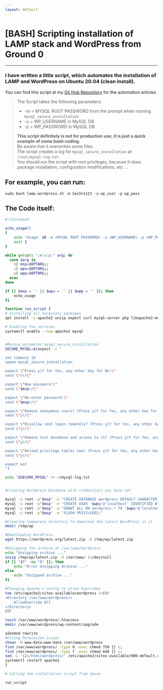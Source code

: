 ```yaml
---
layout: default
---
```


# [BASH] Scripting installation of LAMP stack and WordPress from Ground 0

* * *

### I have written a little script, which automates the installation of LAMP and WordPress on Ubuntu 20.04 (clean install).
You can find this script at my <a href="https://github.com/P4nd4233/automation" target="_blank">Git Hub Repository</a> for the automation articles.

> The Script takes the following parameters:
> * -m = MYSQL ROOT PASSWORD from the prompt when running `mysql_secure_installation`
> * -u = WP_USERNAME in MySQL DB
> * -p = WP_PASSWORD in MySQL DB
>
> <strong>This script definitely is not for production use, it is just a quick example of some bash coding.</strong> <br>
> Be aware that it overwrites some files. <br>
> The script creates a log for `mysql_secure_installation` at `/root/mysql-log.txt` .<br>
> You should run the script with root privileges, because it does package installation, configuration modifications, etc ...

## For example, you can run:

`sudo bash lamp-wordpress.sh -m SecUre123 -u wp_user -p wp_pass`

## The Code itself:


```bash
#!/bin/bash

echo_usage()
{
	echo "Usage: $0 -m <MYSQL ROOT PASSWORD> -u <WP_USERNAME> -p <WP_PASSWORD> "
	exit 1 
}

while getopts ":m:u:p:" arg; do
  case $arg in
    m) msp=$OPTARG;;
    u) wpu=$OPTARG;;
    p) wpp=$OPTARG;;
  esac
done

if [[ $msp = '' || $wpu = '' || $wpp = '' ]]; then
	echo_usage
fi

function run_script {
# Installing all necessary packages
apt install -y apache2 unzip expect curl mysql-server php libapache2-mod-php php-mysql php-cli php-curl php-gd php-mbstring php-xml php-xmlrpc php-soap php-intl php-zip

# Enabling the services
systemctl enable --now apache2 mysql


#Runnig automated mysql_secure_installation
SECURE_MYSQL=$(expect -c "

set timeout 10
spawn mysql_secure_installation

expect \"Press y|Y for Yes, any other key for No:\"
send \"n\r\"

expect \"New password:\"
send \"$msp\r\"

expect \"Re-enter password:\"
send \"$msp\r\"

expect \"Remove anonymous users? (Press y|Y for Yes, any other key for No) :\"
send \"y\r\"

expect \"Disallow root login remotely? (Press y|Y for Yes, any other key for No) :\"
send \"y\r\"

expect \"Remove test database and access to it? (Press y|Y for Yes, any other key for No) :\"
send \"y\r\"

expect \"Reload privilege tables now? (Press y|Y for Yes, any other key for No) :\"
send \"y\r\"

expect eof
")

echo "$SECURE_MYSQL" >> ~/mysql-log.txt


#Creating Wordpress Database with credentials you have set

mysql -u root -p"$msp" -e "CREATE DATABASE wordpress DEFAULT CHARACTER SET utf8mb4 COLLATE utf8mb4_unicode_520_ci;"
mysql -u root -p"$msp" -e "CREATE USER '$wpu'@'localhost' IDENTIFIED BY '$wpp';"
mysql -u root -p"$msp" -e "GRANT ALL ON wordpress.* TO '$wpu'@'localhost';"
mysql -u root -p"$msp" -e "FLUSH PRIVILEGES;"

#Creating temporary directory to download the latest WordPress in it
mkdir /tmp/wp

#Downloading WordPress
wget https://wordpress.org/latest.zip -O /tmp/wp/latest.zip

#Unzipping the archive at /var/www/wordpress
echo "Unzipping archive ..."
unzip /tmp/wp/latest.zip -d /var/www/ 1>/dev/null
if [[ "$?" -eq "0" ]]; then
	echo "Error Unzipping Archive ..."
else
	echo "Unzipped archive ..."
fi

#Changing Apache's config to allow Overrides
tee /etc/apache2/sites-available/wordpress <<EOF
<Directory /var/www/wordpress/>
	AllowOverride All
</Directory>	
EOF

touch /var/www/wordpress/.htaccess
mkdir /var/www/wordpress/wp-content/upgrade

a2enmod rewrite
#Fixing Permission issues
chown -R www-data:www-data /var/www/wordpress
find /var/www/wordpress/ -type d -exec chmod 750 {} \;
find /var/www/wordpress/ -type f -exec chmod 640 {} \;
sed -i '12s/html/wordpress/' /etc/apache2/sites-available/000-default.conf
systemctl restart apache2
}

# Calling the installation script from above

run_script
```